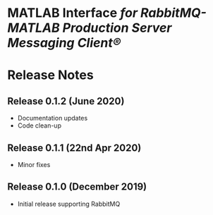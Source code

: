 # MATLAB Interface *for RabbitMQ-MATLAB Production Server Messaging Client®*
# Release Notes

## Release 0.1.2 (June 2020)
* Documentation updates
* Code clean-up

## Release 0.1.1 (22nd Apr 2020)
* Minor fixes

## Release 0.1.0 (December  2019)
* Initial release supporting RabbitMQ

[//]: #  (Copyright 2019-2020 The MathWorks, Inc.)

